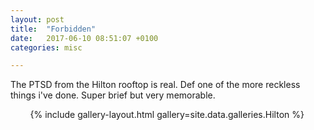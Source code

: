```yaml
---
layout: post
title:  "Forbidden"
date:   2017-06-10 08:51:07 +0100
categories: misc

---
```


The PTSD from the Hilton rooftop is real. Def one of the more reckless things i've done. Super brief but very memorable.

&nbsp;
&nbsp;
&nbsp;
&nbsp;
{% include gallery-layout.html gallery=site.data.galleries.Hilton %}
